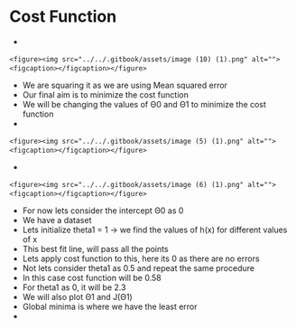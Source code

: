 # Cost Function

*

    <figure><img src="../../.gitbook/assets/image (10) (1).png" alt=""><figcaption></figcaption></figure>
* We are squaring it as we are using Mean squared error
* Our final aim is to minimize the cost function
* We will be changing the values of Θ0 and Θ1 to minimize the cost function
*

    <figure><img src="../../.gitbook/assets/image (5) (1).png" alt=""><figcaption></figcaption></figure>
*

    <figure><img src="../../.gitbook/assets/image (6) (1).png" alt=""><figcaption></figcaption></figure>
* For now lets consider the intercept Θ0 as 0
* We have a dataset
* Lets initialize theta1 = 1 -> we find the values of h(x) for different values of x
* This best fit line, will pass all the points
* Lets apply cost function to this, here its 0 as there are no errors
* Not lets consider theta1 as 0.5 and repeat the same procedure
* In this case cost function will be 0.58
* For theta1 as 0, it will be 2.3
* We will also plot Θ1 and J(Θ1)
* Global minima is where we have the least error
*
